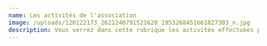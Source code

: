 ```yaml
---
name: Les activités de l'association
image: /uploads/120122173_2621240791521620_1953268451661827303_n.jpg
description: Vous verrez dans cette rubrique les activités effectuées par Plum'Art
---
```

